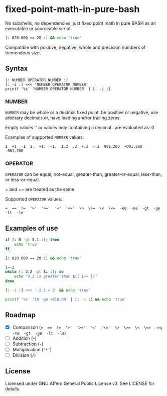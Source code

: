 # fixed-point-math-in-pure-bash

No subshells, no dependencies, just fixed point math in pure BASH as an executable or sourceable script.
```bash
[: 020.000 == 20 :] && echo 'true'
```
Compatible with positive, negative, whole and precision numbers of tremendous size.

## Syntax
```
[: NUMBER OPERATOR NUMBER :]
[: -i :] <<< 'NUMBER OPERATOR NUMBER'
printf '%s' 'NUMBER OPERATOR NUMBER' | [: -i :]
```

### NUMBER
`NUMBER` may be whole or a decimal fixed point, be positive or negative, use arbitrary decimals or, have leading and/or trailing zeros.

Empty values '' or values only containing a decimal . are evaluated as: 0

Examples of supported `NUMBER` values:
```
1  +1  -1  1.  +1.  -1.  1.2  .2  +.2  -.2  001.200  +001.200  -001.200
```

### OPERATOR
`OPERATOR` can be equal, not-equal, greater-than, greater-or-equal, less-than, or less-or-equal.

= and == are treated as the same

Supported `OPERATOR` values:
```
=  ==  !=  '>'  '>='  '<'  '<='  \>  \>=  \<  \<=  -eq  -ne  -gt  -ge  -lt  -le
```

## Examples of use
```bash
if [: 5 -gt 5.1 :]; then
	echo 'true'
fi
```
```bash
[: 020.000 == 20 :] && echo 'true'
```
```bash
i=-2
while [: 3.2 -gt $i :]; do
	echo "3.2 is greater than $(( i++ ))"
done
```
```bash
[: -i :] <<< '-2.1 < 2' && echo 'true'
```
```bash
printf '%s' '10 -ge +010.00' | [: -i :] && echo 'true'
```

## Roadmap
- [x] Comparison (` =  ==  !=  '>'  '>='  '<'  '<='  \>  \>=  \<  \<=  -eq  -ne  -gt  -ge  -lt  -le `)
- [ ] Addition (` + `)
- [ ] Subtraction (` - `)
- [ ] Multiplication (` '*' `)
- [ ] Division (` / `)

## License
Licensed under GNU Affero General Public License v3. See LICENSE for details.
